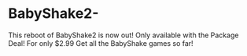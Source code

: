 # BabyShake2-
This reboot of BabyShake2 is now out! Only available with the Package Deal! For only $2.99 Get all the BabyShake games so far!
